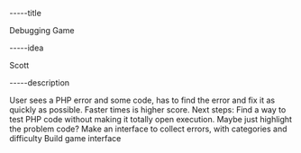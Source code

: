 -----title

Debugging Game

-----idea

Scott

-----description

User sees a PHP error and some code, has to find the error and fix it as quickly as possible. Faster times is higher score.
Next steps:
Find a way to test PHP code without making it totally open execution. Maybe just highlight the problem code?
Make an interface to collect errors, with categories and difficulty
Build game interface
